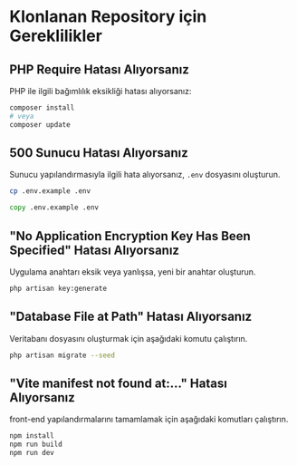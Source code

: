 # Klonlanan Repository için Gereklilikler

## PHP Require Hatası Alıyorsanız

PHP ile ilgili bağımlılık eksikliği hatası alıyorsanız:

```bash
composer install
# veya
composer update
```

## 500 Sunucu Hatası Alıyorsanız

Sunucu yapılandırmasıyla ilgili hata alıyorsanız, `.env` dosyasını oluşturun.

```bash
cp .env.example .env
```
```cmd
copy .env.example .env
```

## "No Application Encryption Key Has Been Specified" Hatası Alıyorsanız

Uygulama anahtarı eksik veya yanlışsa, yeni bir anahtar oluşturun.

```bash
php artisan key:generate
```

## "Database File at Path" Hatası Alıyorsanız

Veritabanı dosyasını oluşturmak için aşağıdaki komutu çalıştırın.

```bash
php artisan migrate --seed
```

## "Vite manifest not found at:..." Hatası Alıyorsanız

front-end yapılandırmalarını tamamlamak için aşağıdaki komutları çalıştırın.

```bash
npm install
npm run build
npm run dev
```


